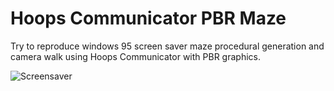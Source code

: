 # Hoops Communicator PBR Maze

Try to reproduce windows 95 screen saver maze procedural generation and camera walk using Hoops Communicator with PBR graphics.

![Screensaver](https://files.slack.com/files-pri/T04NZ9U4R-F0330K1HJ74/giphy.gif)


